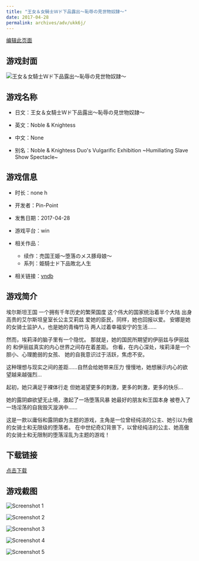 ```yaml
---
title: "王女＆女騎士Ｗド下品露出～恥辱の見世物奴隷～"
date: 2017-04-28
permalink: archives/adv/ukk6j/
---
```

[编辑此页面](https://github.com/ACG-3/ADV3-source/blob/main/source/_posts/%E7%8E%8B%E5%A5%B3%EF%BC%86%E5%A5%B3%E9%A8%8E%E5%A3%AB%EF%BC%B7%E3%83%89%E4%B8%8B%E5%93%81%E9%9C%B2%E5%87%BA%EF%BD%9E%E6%81%A5%E8%BE%B1%E3%81%AE%E8%A6%8B%E4%B8%96%E7%89%A9%E5%A5%B4%E9%9A%B7%EF%BD%9E.md)

## 游戏封面

![王女＆女騎士Ｗド下品露出～恥辱の見世物奴隷～](https://pan.timero.xyz/d/onedrive/img_lib_001/%E7%8E%8B%E5%A5%B3%EF%BC%86%E5%A5%B3%E9%A8%8E%E5%A3%AB%EF%BC%B7%E3%83%89%E4%B8%8B%E5%93%81%E9%9C%B2%E5%87%BA%EF%BD%9E%E6%81%A5%E8%BE%B1%E3%81%AE%E8%A6%8B%E4%B8%96%E7%89%A9%E5%A5%B4%E9%9A%B7%EF%BD%9E_cover.avif)


## 游戏名称

- 日文：王女＆女騎士Ｗド下品露出～恥辱の見世物奴隷～
- 英文：Noble & Knightess
- 中文：None

- 别名：Noble & Knightess Duo's Vulgarific Exhibition ~Humiliating Slave Show Spectacle~


## 游戏信息

- 时长：none h
- 开发者：Pin-Point
- 发售日期：2017-04-28
- 游戏平台：win
- 相关作品：
   - 续作：売国王姫～堕落のメス豚母娘～
   - 系列：姫騎士ド下品敗北人生

- 相关链接：[vndb](https://vndb.org/v20996)


## 游戏简介

埃尔斯坦王国
一个拥有千年历史的繁荣国度
这个伟大的国家统治着半个大陆
出身高贵的艾尔斯坦皇室长公主艾莉兹
爱她的臣民，同样，她也回报以爱。
安娜是她的女骑士监护人，也是她的青梅竹马
两人过着幸福安宁的生活......

然而，埃莉泽的脑子里有一个隐忧。
那就是，她的国民所期望的伊丽兹与伊丽兹的
和伊丽兹真实的内心世界之间存在着差距。
你看，在内心深处，埃莉泽是一个胆小、心理脆弱的女孩、
她的自我意识过于活跃，焦虑不安。

这种理想与现实之间的差距......自然会给她带来压力
慢慢地，她想展示内心的欲望越来越强烈...

起初，她只满足于裸体行走
但她渴望更多的刺激，更多的刺激，更多的快乐...

她的露阴癖欲望无止境，激起了一场堕落风暴
她最好的朋友和王国本身
被卷入了一场淫荡的自我毁灭漩涡中......

这是一款以庸俗和露阴癖为主题的游戏，主角是一位曾经纯洁的公主、她引以为傲的女骑士和无限级的堕落者。
在中世纪奇幻背景下，以曾经纯洁的公主、她高傲的女骑士和无限制的堕落淫乱为主题的游戏！




## 下载链接

[点击下载](https://pan.timero.xyz/onedrive/adv_lib_001/%E7%8E%8B%E5%A5%B3%EF%BC%86%E5%A5%B3%E9%A8%8E%E5%A3%AB%EF%BC%B7%E3%83%89%E4%B8%8B%E5%93%81%E9%9C%B2%E5%87%BA%EF%BD%9E%E6%81%A5%E8%BE%B1%E3%81%AE%E8%A6%8B%E4%B8%96%E7%89%A9%E5%A5%B4%E9%9A%B7%EF%BD%9E)


## 游戏截图


![Screenshot 1](https://pan.timero.xyz/d/onedrive/img_lib_001/%E7%8E%8B%E5%A5%B3%EF%BC%86%E5%A5%B3%E9%A8%8E%E5%A3%AB%EF%BC%B7%E3%83%89%E4%B8%8B%E5%93%81%E9%9C%B2%E5%87%BA%EF%BD%9E%E6%81%A5%E8%BE%B1%E3%81%AE%E8%A6%8B%E4%B8%96%E7%89%A9%E5%A5%B4%E9%9A%B7%EF%BD%9E_Screenshot_1.avif)

![Screenshot 2](https://pan.timero.xyz/d/onedrive/img_lib_001/%E7%8E%8B%E5%A5%B3%EF%BC%86%E5%A5%B3%E9%A8%8E%E5%A3%AB%EF%BC%B7%E3%83%89%E4%B8%8B%E5%93%81%E9%9C%B2%E5%87%BA%EF%BD%9E%E6%81%A5%E8%BE%B1%E3%81%AE%E8%A6%8B%E4%B8%96%E7%89%A9%E5%A5%B4%E9%9A%B7%EF%BD%9E_Screenshot_2.avif)

![Screenshot 3](https://pan.timero.xyz/d/onedrive/img_lib_001/%E7%8E%8B%E5%A5%B3%EF%BC%86%E5%A5%B3%E9%A8%8E%E5%A3%AB%EF%BC%B7%E3%83%89%E4%B8%8B%E5%93%81%E9%9C%B2%E5%87%BA%EF%BD%9E%E6%81%A5%E8%BE%B1%E3%81%AE%E8%A6%8B%E4%B8%96%E7%89%A9%E5%A5%B4%E9%9A%B7%EF%BD%9E_Screenshot_3.avif)

![Screenshot 4](https://pan.timero.xyz/d/onedrive/img_lib_001/%E7%8E%8B%E5%A5%B3%EF%BC%86%E5%A5%B3%E9%A8%8E%E5%A3%AB%EF%BC%B7%E3%83%89%E4%B8%8B%E5%93%81%E9%9C%B2%E5%87%BA%EF%BD%9E%E6%81%A5%E8%BE%B1%E3%81%AE%E8%A6%8B%E4%B8%96%E7%89%A9%E5%A5%B4%E9%9A%B7%EF%BD%9E_Screenshot_4.avif)

![Screenshot 5](https://pan.timero.xyz/d/onedrive/img_lib_001/%E7%8E%8B%E5%A5%B3%EF%BC%86%E5%A5%B3%E9%A8%8E%E5%A3%AB%EF%BC%B7%E3%83%89%E4%B8%8B%E5%93%81%E9%9C%B2%E5%87%BA%EF%BD%9E%E6%81%A5%E8%BE%B1%E3%81%AE%E8%A6%8B%E4%B8%96%E7%89%A9%E5%A5%B4%E9%9A%B7%EF%BD%9E_Screenshot_5.avif)


